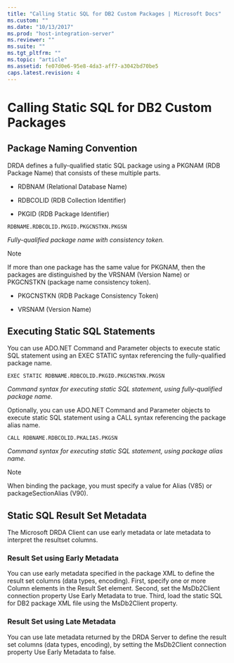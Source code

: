 ```yaml
---
title: "Calling Static SQL for DB2 Custom Packages | Microsoft Docs"
ms.custom: ""
ms.date: "10/13/2017"
ms.prod: "host-integration-server"
ms.reviewer: ""
ms.suite: ""
ms.tgt_pltfrm: ""
ms.topic: "article"
ms.assetid: fe07d0e6-95e8-4da3-aff7-a3042bd70be5
caps.latest.revision: 4
---
```

# Calling Static SQL for DB2 Custom Packages
## Package Naming Convention  
 DRDA defines a fully-qualified static SQL package using a PKGNAM (RDB Package Name) that consists of these multiple parts.  
  
-   RDBNAM (Relational Database Name)  
  
-   RDBCOLID (RDB Collection Identifier)  
  
-   PKGID (RDB Package Identifier)  
  
 `RDBNAME.RDBCOLID.PKGID.PKGCNSTKN.PKGSN`  
  
 *Fully-qualified package name with consistency token.*  
  
> [!NOTE]
>  If more than one package has the same value for PKGNAM, then the packages are distinguished by the VRSNAM (Version Name) or PKGCNSTKN (package name consistency token).  
  
-   PKGCNSTKN (RDB Package Consistency Token)  
  
-   VRSNAM (Version Name)  
  
## Executing Static SQL Statements  
 You can use ADO.NET Command and Parameter objects to execute static SQL statement using an EXEC STATIC syntax referencing the fully-qualified package name.  
  
 `EXEC STATIC RDBNAME.RDBCOLID.PKGID.PKGCNSTKN.PKGSN`  
  
 *Command syntax for executing static SQL statement, using fully-qualified package name.*  
  
 Optionally, you can use ADO.NET Command and Parameter objects to execute static SQL statement using a CALL syntax referencing the package alias name.  
  
 `CALL RDBNAME.RDBCOLID.PKALIAS.PKGSN`  
  
 *Command syntax for executing static SQL statement, using package alias name.*  
  
> [!NOTE]
>  When binding the package, you must specify a value for Alias (V85) or packageSectionAlias (V90).  
  
## Static SQL Result Set Metadata  
 The Microsoft DRDA Client can use early metadata or late metadata to interpret the resultset columns.  
  
### Result Set using Early Metadata  
 You can use early metadata specified in the package XML to define the result set columns (data types, encoding). First, specify one or more Column elements in the Result Set element. Second, set the MsDb2Client connection property Use Early Metadata to true. Third, load the static SQL for DB2 package XML file using the MsDb2Client property.  
  
### Result Set using Late Metadata  
 You can use late metadata returned by the DRDA Server to define the result set columns (data types, encoding), by setting the MsDb2Client connection property Use Early Metadata to false.